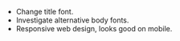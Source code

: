 - Change title font.
- Investigate alternative body fonts.
- Responsive web design, looks good on mobile.
